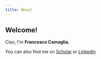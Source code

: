 ```yaml
---
title: About
---
```

## Welcome!

Ciao, I'm **Francesco Camaglia**, 

You can also find me on [Scholar](https://scholar.google.com/citations?user=EpPP7K8AAAAJ&hl=it&authuser=1&oi=ao) or [Linkedin](https://www.linkedin.com/in/francesco-camaglia-812567207)
